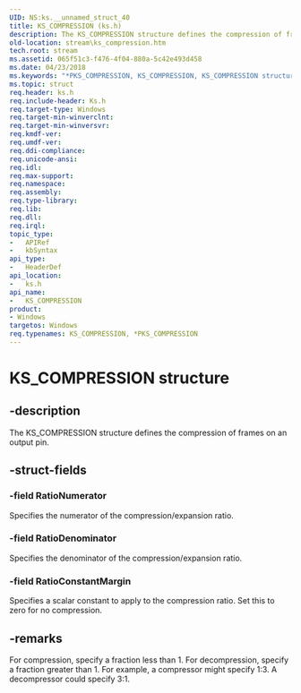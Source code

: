 ```yaml
---
UID: NS:ks.__unnamed_struct_40
title: KS_COMPRESSION (ks.h)
description: The KS_COMPRESSION structure defines the compression of frames on an output pin.
old-location: stream\ks_compression.htm
tech.root: stream
ms.assetid: 065f51c3-f476-4f04-880a-5c42e493d458
ms.date: 04/23/2018
ms.keywords: "*PKS_COMPRESSION, KS_COMPRESSION, KS_COMPRESSION structure [Streaming Media Devices], PKS_COMPRESSION, PKS_COMPRESSION structure pointer [Streaming Media Devices], ks-struct_e554d828-61e3-45cd-8ddf-fe1c0b96e02d.xml, ks/KS_COMPRESSION, ks/PKS_COMPRESSION, stream.ks_compression"
ms.topic: struct
req.header: ks.h
req.include-header: Ks.h
req.target-type: Windows
req.target-min-winverclnt: 
req.target-min-winversvr: 
req.kmdf-ver: 
req.umdf-ver: 
req.ddi-compliance: 
req.unicode-ansi: 
req.idl: 
req.max-support: 
req.namespace: 
req.assembly: 
req.type-library: 
req.lib: 
req.dll: 
req.irql: 
topic_type:
-	APIRef
-	kbSyntax
api_type:
-	HeaderDef
api_location:
-	ks.h
api_name:
-	KS_COMPRESSION
product:
- Windows
targetos: Windows
req.typenames: KS_COMPRESSION, *PKS_COMPRESSION
---
```


# KS_COMPRESSION structure


## -description


The KS_COMPRESSION structure defines the compression of frames on an output pin.


## -struct-fields




### -field RatioNumerator

Specifies the numerator of the compression/expansion ratio.


### -field RatioDenominator

Specifies the denominator of the compression/expansion ratio.


### -field RatioConstantMargin

Specifies a scalar constant to apply to the compression ratio. Set this to zero for no compression.


## -remarks



For compression, specify a fraction less than 1. For decompression, specify a fraction greater than 1. For example, a compressor might specify 1:3. A decompressor could specify 3:1.



